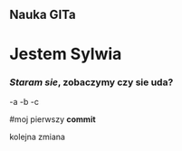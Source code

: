 ## Nauka GITa
# Jestem **Sylwia**
### *Staram sie*, zobaczymy czy sie uda?

-a
-b
-c

#moj pierwszy **commit**

kolejna zmiana
